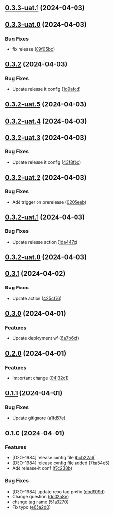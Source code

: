 

## [0.3.3-uat.1](https://github.com/Jamaca1410/cloud_consultant_webapp/compare/v0.3.3-uat.0...v0.3.3-uat.1) (2024-04-03)

## [0.3.3-uat.0](https://github.com/Jamaca1410/cloud_consultant_webapp/compare/v0.3.2...v0.3.3-uat.0) (2024-04-03)


### Bug Fixes

* fix release ([89f05bc](https://github.com/Jamaca1410/cloud_consultant_webapp/commit/89f05bccb125fe37d2f1c2caea62bf93d71e3418))

## [0.3.2](https://github.com/Jamaca1410/cloud_consultant_webapp/compare/v0.3.2-uat.5...v0.3.2) (2024-04-03)


### Bug Fixes

* Update release it config ([1d9afdd](https://github.com/Jamaca1410/cloud_consultant_webapp/commit/1d9afdd0062797269e0748c724204b502fd5a54d))

## [0.3.2-uat.5](https://github.com/Jamaca1410/cloud_consultant_webapp/compare/v0.3.2-uat.4...v0.3.2-uat.5) (2024-04-03)

## [0.3.2-uat.4](https://github.com/Jamaca1410/cloud_consultant_webapp/compare/v0.3.2-uat.3...v0.3.2-uat.4) (2024-04-03)

## [0.3.2-uat.3](https://github.com/Jamaca1410/cloud_consultant_webapp/compare/v0.3.2-uat.2...v0.3.2-uat.3) (2024-04-03)


### Bug Fixes

* Update release it config ([43f8fbc](https://github.com/Jamaca1410/cloud_consultant_webapp/commit/43f8fbccd8ce5e86a1e7fd5fc4844dcb22978809))

## [0.3.2-uat.2](https://github.com/Jamaca1410/cloud_consultant_webapp/compare/v0.3.2-uat.1...v0.3.2-uat.2) (2024-04-03)


### Bug Fixes

* Add trigger on prerelease ([0205eeb](https://github.com/Jamaca1410/cloud_consultant_webapp/commit/0205eeb1d9210415579aeac80999e8101f604ce4))

## [0.3.2-uat.1](https://github.com/Jamaca1410/cloud_consultant_webapp/compare/v0.3.2-uat.0...v0.3.2-uat.1) (2024-04-03)


### Bug Fixes

* Update release action ([1da447c](https://github.com/Jamaca1410/cloud_consultant_webapp/commit/1da447c4ef1fd63da7b5cdcfceb191415f3bc5db))

## [0.3.2-uat.0](https://github.com/Jamaca1410/cloud_consultant_webapp/compare/v0.3.1...v0.3.2-uat.0) (2024-04-03)

## [0.3.1](https://github.com/Jamaca1410/cloud_consultant_webapp/compare/v0.3.0...v0.3.1) (2024-04-02)


### Bug Fixes

* Update action ([425cf76](https://github.com/Jamaca1410/cloud_consultant_webapp/commit/425cf768368e05bf3e47aad3f52fb8f664b5cacc))

## [0.3.0](https://github.com/Jamaca1410/cloud_consultant_webapp/compare/v0.2.0...v0.3.0) (2024-04-01)


### Features

* Update deployment wf ([6a7b6cf](https://github.com/Jamaca1410/cloud_consultant_webapp/commit/6a7b6cf705eb520272bc6cc50ce84672f47efe27))

## [0.2.0](https://github.com/Jamaca1410/cloud_consultant_webapp/compare/v0.1.1...v0.2.0) (2024-04-01)


### Features

* Important change ([04132c1](https://github.com/Jamaca1410/cloud_consultant_webapp/commit/04132c12a3bd273672d18fab68c65c2c942648b7))

## [0.1.1](https://github.com/Jamaca1410/cloud_consultant_webapp/compare/v0.1.0...v0.1.1) (2024-04-01)


### Bug Fixes

* Update gitignore ([a1fd57e](https://github.com/Jamaca1410/cloud_consultant_webapp/commit/a1fd57ede0dede6e640ad00edfa8b05c171941a9))

## 0.1.0 (2024-04-01)


### Features

* [DSO-1984] release config file ([bcb22a6](https://github.com/Jamaca1410/cloud_consultant_webapp/commit/bcb22a61484e26240e851bf0c5427903a2f0807a))
* [DSO-1984] release config file added ([7ba54e5](https://github.com/Jamaca1410/cloud_consultant_webapp/commit/7ba54e52b6516f8c13ada11a37c3da8498de9376))
* Add release-it conf ([f7c238b](https://github.com/Jamaca1410/cloud_consultant_webapp/commit/f7c238b718f1a574daebbf7d4179a8e56578e83c))


### Bug Fixes

* [DSO-1984] update repo tag prefix ([ebd909d](https://github.com/Jamaca1410/cloud_consultant_webapp/commit/ebd909d42fc1fb5788104fb70a66726e68920fe2))
* Change question ([dc0258e](https://github.com/Jamaca1410/cloud_consultant_webapp/commit/dc0258e6c01585608b3f3dd859f91504f97fe412))
* change tag name ([51a3270](https://github.com/Jamaca1410/cloud_consultant_webapp/commit/51a32704ed768cf5d953535f2ee7222fcd79f8b8))
* Fix typo ([e65a2d0](https://github.com/Jamaca1410/cloud_consultant_webapp/commit/e65a2d0965982be8c010e2021cb808656d08be2f))

